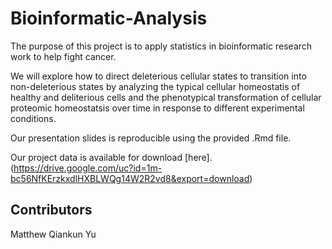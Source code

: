 # Bioinformatic-Analysis

The purpose of this project is to apply statistics in bioinformatic research work to help fight cancer.

We will explore how to direct deleterious cellular states to transition into non-deleterious states by analyzing the typical cellular homeostatis of healthy and deliterious cells and the phenotypical transformation of cellular proteomic homeostatsis over time in response to different experimental conditions.

Our presentation slides is reproducible using the provided .Rmd file.

Our project data is available for download [here].(https://drive.google.com/uc?id=1m-bc56NfKErzkxdlHXBLWQg14W2R2vd8&export=download)

## Contributors
Matthew Qiankun Yu
